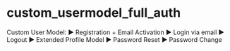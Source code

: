# custom_usermodel_full_auth
Custom User Model:
► Registration + Email Activation 
► Login via email 
► Logout 
► Extended Profile Model
► Password Reset 
► Password Change
